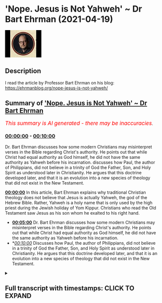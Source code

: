 # 'Nope. Jesus is Not Yahweh' ~ Dr Bart Ehrman (2021-04-19)

![alt 'Nope. Jesus is Not Yahweh' ~ Dr Bart Ehrman](zfQ6bU6GYDw.jpg "'Nope. Jesus is Not Yahweh' ~ Dr Bart Ehrman")

## Description

I read the article by Professor Bart Ehrman on his blog:  https://ehrmanblog.org/nope-jesus-is-not-yahweh/

## Summary of ['Nope. Jesus is Not Yahweh' ~ Dr Bart Ehrman](https://www.youtube.com/watch?v=zfQ6bU6GYDw)


*<span style="color:red; font-size:125%">This summary is AI generated - there may be inaccuracies</span>. [](/)*

### [00:00:00](https://www.youtube.com/watch?v=zfQ6bU6GYDw&t=0) - [00:10:00](https://www.youtube.com/watch?v=zfQ6bU6GYDw&t=600)

Dr. Bart Ehrman discusses how some modern Christians may misinterpret verses in the Bible regarding Christ's authority. He points out that while Christ had equal authority as God himself, he did not have the same authority as Yahweh before his incarnation. discusses how Paul, the author of Philippians, did not believe in a trinity of God the Father, Son, and Holy Spirit as understood later in Christianity. He argues that this doctrine developed later, and that it is an evolution into a new species of theology that did not exist in the New Testament.

**[00:00:00](https://www.youtube.com/watch?v=zfQ6bU6GYDw&t=0)** In this article, Bart Ehrman explains why traditional Christian theology does not believe that Jesus is actually Yahweh, the god of the Hebrew Bible. Rather, Yahweh is a holy name that is only used by the high priest during the Jewish holiday of Yom Kippur. Christians who read the Old Testament saw Jesus as his son whom he exalted to his right hand.
* **[00:05:00](https://www.youtube.com/watch?v=zfQ6bU6GYDw&t=300)**  Dr. Bart Ehrman discusses how some modern Christians may misinterpret verses in the Bible regarding Christ's authority. He points out that while Christ had equal authority as God himself, he did not have the same authority as Yahweh before his incarnation.
* **[00:10:00](https://www.youtube.com/watch?v=zfQ6bU6GYDw&t=600)* Discusses how Paul, the author of Philippians, did not believe in a trinity of God the Father, Son, and Holy Spirit as understood later in Christianity. He argues that this doctrine developed later, and that it is an evolution into a new species of theology that did not exist in the New Testament.

<details><summary><h2>Full transcript with timestamps: CLICK TO EXPAND</h2></summary>

[0:00:01](https://youtu.be/zfQ6bU6GYDw?t=1) nope jesus is  
[0:00:03](https://youtu.be/zfQ6bU6GYDw?t=3) not yahweh this is the title of an  
[0:00:06](https://youtu.be/zfQ6bU6GYDw?t=6) article  
[0:00:07](https://youtu.be/zfQ6bU6GYDw?t=7) just published two days ago uh on bart  
[0:00:10](https://youtu.be/zfQ6bU6GYDw?t=10) ehrman's blog  
[0:00:11](https://youtu.be/zfQ6bU6GYDw?t=11) um and it's really very good and i  
[0:00:13](https://youtu.be/zfQ6bU6GYDw?t=13) wanted just to read it to you and offer  
[0:00:15](https://youtu.be/zfQ6bU6GYDw?t=15) a few comments  
[0:00:16](https://youtu.be/zfQ6bU6GYDw?t=16) for those few of you who still don't  
[0:00:17](https://youtu.be/zfQ6bU6GYDw?t=17) know who bart ehrman is  
[0:00:19](https://youtu.be/zfQ6bU6GYDw?t=19) he is currently the james a gray  
[0:00:21](https://youtu.be/zfQ6bU6GYDw?t=21) distinguished professor  
[0:00:23](https://youtu.be/zfQ6bU6GYDw?t=23) of religious studies at the university  
[0:00:24](https://youtu.be/zfQ6bU6GYDw?t=24) of north carolina  
[0:00:26](https://youtu.be/zfQ6bU6GYDw?t=26) at chapel hill he's an american and he's  
[0:00:29](https://youtu.be/zfQ6bU6GYDw?t=29) one of the world's if not the world's  
[0:00:30](https://youtu.be/zfQ6bU6GYDw?t=30) leaders  
[0:00:31](https://youtu.be/zfQ6bU6GYDw?t=31) leading textual critic and uh a new  
[0:00:34](https://youtu.be/zfQ6bU6GYDw?t=34) testament scholar as well  
[0:00:36](https://youtu.be/zfQ6bU6GYDw?t=36) um he is a prodigious writer uh and he  
[0:00:39](https://youtu.be/zfQ6bU6GYDw?t=39) uh virtually every day something new  
[0:00:41](https://youtu.be/zfQ6bU6GYDw?t=41) comes out and it's very he's very  
[0:00:43](https://youtu.be/zfQ6bU6GYDw?t=43) readable  
[0:00:44](https://youtu.be/zfQ6bU6GYDw?t=44) and um this article nope jesus is not uh  
[0:00:46](https://youtu.be/zfQ6bU6GYDw?t=46) yahweh i just wanted to share it with  
[0:00:48](https://youtu.be/zfQ6bU6GYDw?t=48) you  
[0:00:48](https://youtu.be/zfQ6bU6GYDw?t=48) published uh just two days ago uh on the  
[0:00:51](https://youtu.be/zfQ6bU6GYDw?t=51) 17th of april  
[0:00:52](https://youtu.be/zfQ6bU6GYDw?t=52) and he says in my last post i pointed  
[0:00:55](https://youtu.be/zfQ6bU6GYDw?t=55) out that  
[0:00:56](https://youtu.be/zfQ6bU6GYDw?t=56) some conservative evangelical christians  
[0:00:59](https://youtu.be/zfQ6bU6GYDw?t=59) claim  
[0:00:59](https://youtu.be/zfQ6bU6GYDw?t=59) that jesus in the bible is actually to  
[0:01:02](https://youtu.be/zfQ6bU6GYDw?t=62) be understood as  
[0:01:03](https://youtu.be/zfQ6bU6GYDw?t=63) yahweh i think that's completely wrong  
[0:01:07](https://youtu.be/zfQ6bU6GYDw?t=67) and in this post i want to explain why  
[0:01:10](https://youtu.be/zfQ6bU6GYDw?t=70) of course yahweh is the name of god in  
[0:01:12](https://youtu.be/zfQ6bU6GYDw?t=72) the jewish bible so christians are  
[0:01:13](https://youtu.be/zfQ6bU6GYDw?t=73) saying or many christians are saying  
[0:01:15](https://youtu.be/zfQ6bU6GYDw?t=75) that jesus is this god jesus is god  
[0:01:19](https://youtu.be/zfQ6bU6GYDw?t=79) he continues it is not the view of  
[0:01:22](https://youtu.be/zfQ6bU6GYDw?t=82) traditional  
[0:01:23](https://youtu.be/zfQ6bU6GYDw?t=83) christian theology at least as i learned  
[0:01:25](https://youtu.be/zfQ6bU6GYDw?t=85) it once upon a time  
[0:01:27](https://youtu.be/zfQ6bU6GYDw?t=87) it was certainly not the view of the  
[0:01:29](https://youtu.be/zfQ6bU6GYDw?t=89) earliest christians  
[0:01:31](https://youtu.be/zfQ6bU6GYDw?t=91) and it is not a view set forth in the  
[0:01:33](https://youtu.be/zfQ6bU6GYDw?t=93) bible  
[0:01:34](https://youtu.be/zfQ6bU6GYDw?t=94) the bible of course does not have the  
[0:01:36](https://youtu.be/zfQ6bU6GYDw?t=96) trinity  
[0:01:37](https://youtu.be/zfQ6bU6GYDw?t=97) but when christianity formulated the  
[0:01:39](https://youtu.be/zfQ6bU6GYDw?t=99) doctrine of the trinity  
[0:01:41](https://youtu.be/zfQ6bU6GYDw?t=101) the father was yahweh and christ was his  
[0:01:44](https://youtu.be/zfQ6bU6GYDw?t=104) son  
[0:01:44](https://youtu.be/zfQ6bU6GYDw?t=104) at least that's what christians who read  
[0:01:46](https://youtu.be/zfQ6bU6GYDw?t=106) the old testament said  
[0:01:48](https://youtu.be/zfQ6bU6GYDw?t=108) of course the name yahweh is not found  
[0:01:51](https://youtu.be/zfQ6bU6GYDw?t=111) in the new testament at all  
[0:01:53](https://youtu.be/zfQ6bU6GYDw?t=113) since it's a hebrew word and the greek  
[0:01:55](https://youtu.be/zfQ6bU6GYDw?t=115) is in new testament is in greek  
[0:01:57](https://youtu.be/zfQ6bU6GYDw?t=117) the new testament does not give god a  
[0:01:59](https://youtu.be/zfQ6bU6GYDw?t=119) personal name  
[0:02:02](https://youtu.be/zfQ6bU6GYDw?t=122) when christians want to find another  
[0:02:04](https://youtu.be/zfQ6bU6GYDw?t=124) divine being in the old testament to  
[0:02:06](https://youtu.be/zfQ6bU6GYDw?t=126) identify as christ  
[0:02:08](https://youtu.be/zfQ6bU6GYDw?t=128) they went to passages like psalm 110  
[0:02:11](https://youtu.be/zfQ6bU6GYDw?t=131) which begins the lord said to my lord  
[0:02:14](https://youtu.be/zfQ6bU6GYDw?t=134) sit at my right hand until i make your  
[0:02:17](https://youtu.be/zfQ6bU6GYDw?t=137) enemies  
[0:02:18](https://youtu.be/zfQ6bU6GYDw?t=138) your footstool based on what i said in  
[0:02:21](https://youtu.be/zfQ6bU6GYDw?t=141) my  
[0:02:22](https://youtu.be/zfQ6bU6GYDw?t=142) previous post you can reconstruct uh  
[0:02:25](https://youtu.be/zfQ6bU6GYDw?t=145) who is talking to whom here notice that  
[0:02:28](https://youtu.be/zfQ6bU6GYDw?t=148) the first lord  
[0:02:29](https://youtu.be/zfQ6bU6GYDw?t=149) is in capital letters and the second is  
[0:02:33](https://youtu.be/zfQ6bU6GYDw?t=153) not so another way of putting this would  
[0:02:35](https://youtu.be/zfQ6bU6GYDw?t=155) be yahweh  
[0:02:36](https://youtu.be/zfQ6bU6GYDw?t=156) said to adonai the point here just to  
[0:02:40](https://youtu.be/zfQ6bU6GYDw?t=160) break from the reading for a second is  
[0:02:42](https://youtu.be/zfQ6bU6GYDw?t=162) that the the name of god yahweh was a  
[0:02:44](https://youtu.be/zfQ6bU6GYDw?t=164) holy name  
[0:02:45](https://youtu.be/zfQ6bU6GYDw?t=165) but he really uttered by the high priest  
[0:02:48](https://youtu.be/zfQ6bU6GYDw?t=168) yom kippur and was not mentioned by  
[0:02:51](https://youtu.be/zfQ6bU6GYDw?t=171) israelites normally at all so they use  
[0:02:53](https://youtu.be/zfQ6bU6GYDw?t=173) another word adonai  
[0:02:55](https://youtu.be/zfQ6bU6GYDw?t=175) which means lord to refer to god  
[0:02:58](https://youtu.be/zfQ6bU6GYDw?t=178) so whenever in english translations it's  
[0:03:00](https://youtu.be/zfQ6bU6GYDw?t=180) still the convention today when the word  
[0:03:02](https://youtu.be/zfQ6bU6GYDw?t=182) yahweh  
[0:03:02](https://youtu.be/zfQ6bU6GYDw?t=182) is in the hebrew they  
[0:03:06](https://youtu.be/zfQ6bU6GYDw?t=186) write l-o-r-d in block capitals and that  
[0:03:09](https://youtu.be/zfQ6bU6GYDw?t=189) indicates  
[0:03:09](https://youtu.be/zfQ6bU6GYDw?t=189) in the original hebrew it's yahweh has  
[0:03:11](https://youtu.be/zfQ6bU6GYDw?t=191) been referred to  
[0:03:13](https://youtu.be/zfQ6bU6GYDw?t=193) excuse me adonai simply means lord and  
[0:03:16](https://youtu.be/zfQ6bU6GYDw?t=196) can refer to  
[0:03:16](https://youtu.be/zfQ6bU6GYDw?t=196) people you know if you'd be a a king a  
[0:03:19](https://youtu.be/zfQ6bU6GYDw?t=199) lord or  
[0:03:20](https://youtu.be/zfQ6bU6GYDw?t=200) or a father figure so um he's saying  
[0:03:23](https://youtu.be/zfQ6bU6GYDw?t=203) psalm 110 if you actually look at the  
[0:03:25](https://youtu.be/zfQ6bU6GYDw?t=205) hebrew it says  
[0:03:26](https://youtu.be/zfQ6bU6GYDw?t=206) yahweh said to adonai so it's not two  
[0:03:29](https://youtu.be/zfQ6bU6GYDw?t=209) divine beings it's one and obviously the  
[0:03:31](https://youtu.be/zfQ6bU6GYDw?t=211) one is god  
[0:03:32](https://youtu.be/zfQ6bU6GYDw?t=212) yahweh in interpreting that passage  
[0:03:34](https://youtu.be/zfQ6bU6GYDw?t=214) christians asked  
[0:03:36](https://youtu.be/zfQ6bU6GYDw?t=216) who is that elevated christ our lord  
[0:03:39](https://youtu.be/zfQ6bU6GYDw?t=219) to his right hand obviously god the  
[0:03:42](https://youtu.be/zfQ6bU6GYDw?t=222) father  
[0:03:42](https://youtu.be/zfQ6bU6GYDw?t=222) elevated christ and so god the father is  
[0:03:45](https://youtu.be/zfQ6bU6GYDw?t=225) yahweh  
[0:03:46](https://youtu.be/zfQ6bU6GYDw?t=226) and the one elevated to his right hand  
[0:03:48](https://youtu.be/zfQ6bU6GYDw?t=228) is the lord jesus  
[0:03:51](https://youtu.be/zfQ6bU6GYDw?t=231) christians appeal to this verse in  
[0:03:52](https://youtu.be/zfQ6bU6GYDw?t=232) reference to christ a good  
[0:03:54](https://youtu.be/zfQ6bU6GYDw?t=234) deal and indeed he mentions a number of  
[0:03:57](https://youtu.be/zfQ6bU6GYDw?t=237) times  
[0:03:58](https://youtu.be/zfQ6bU6GYDw?t=238) when it occurs these christians were not  
[0:04:01](https://youtu.be/zfQ6bU6GYDw?t=241) seeing jesus as  
[0:04:02](https://youtu.be/zfQ6bU6GYDw?t=242) yahweh but as his son whom he  
[0:04:05](https://youtu.be/zfQ6bU6GYDw?t=245) exalted to his right hand this is a  
[0:04:08](https://youtu.be/zfQ6bU6GYDw?t=248) really important point  
[0:04:09](https://youtu.be/zfQ6bU6GYDw?t=249) this is there's a thing about new  
[0:04:10](https://youtu.be/zfQ6bU6GYDw?t=250) testament scholarship really good  
[0:04:12](https://youtu.be/zfQ6bU6GYDw?t=252) scholarship  
[0:04:13](https://youtu.be/zfQ6bU6GYDw?t=253) is it pays very careful and meticulous  
[0:04:16](https://youtu.be/zfQ6bU6GYDw?t=256) attention to what's actually been stated  
[0:04:18](https://youtu.be/zfQ6bU6GYDw?t=258) in the text  
[0:04:20](https://youtu.be/zfQ6bU6GYDw?t=260) rather than reading it through a later  
[0:04:22](https://youtu.be/zfQ6bU6GYDw?t=262) christian tradition or any tradition  
[0:04:24](https://youtu.be/zfQ6bU6GYDw?t=264) church tradition it covers it takes all  
[0:04:27](https://youtu.be/zfQ6bU6GYDw?t=267) that away  
[0:04:28](https://youtu.be/zfQ6bU6GYDw?t=268) and focuses just on the text read in its  
[0:04:30](https://youtu.be/zfQ6bU6GYDw?t=270) historical and cultural  
[0:04:32](https://youtu.be/zfQ6bU6GYDw?t=272) context and often that gives readings of  
[0:04:35](https://youtu.be/zfQ6bU6GYDw?t=275) the bible which are quite different  
[0:04:37](https://youtu.be/zfQ6bU6GYDw?t=277) from uh christian later christian  
[0:04:39](https://youtu.be/zfQ6bU6GYDw?t=279) readings  
[0:04:41](https://youtu.be/zfQ6bU6GYDw?t=281) so he continues christians such as the  
[0:04:43](https://youtu.be/zfQ6bU6GYDw?t=283) 2nd century  
[0:04:44](https://youtu.be/zfQ6bU6GYDw?t=284) justin martyr also found references to  
[0:04:48](https://youtu.be/zfQ6bU6GYDw?t=288) the pre-incarnate christ  
[0:04:49](https://youtu.be/zfQ6bU6GYDw?t=289) in the old testament traditions of the  
[0:04:52](https://youtu.be/zfQ6bU6GYDw?t=292) angel of the lord  
[0:04:53](https://youtu.be/zfQ6bU6GYDw?t=293) who was gods yahweh's chief  
[0:04:56](https://youtu.be/zfQ6bU6GYDw?t=296) representative  
[0:04:57](https://youtu.be/zfQ6bU6GYDw?t=297) on earth delivering god's message with  
[0:05:00](https://youtu.be/zfQ6bU6GYDw?t=300) god's  
[0:05:00](https://youtu.be/zfQ6bU6GYDw?t=300) full authority in the stories of the  
[0:05:02](https://youtu.be/zfQ6bU6GYDw?t=302) patriarchs for example in genesis  
[0:05:05](https://youtu.be/zfQ6bU6GYDw?t=305) and exodus who was this mysterious  
[0:05:08](https://youtu.be/zfQ6bU6GYDw?t=308) angel for christians he was christ  
[0:05:11](https://youtu.be/zfQ6bU6GYDw?t=311) before he was born of the virgin mary  
[0:05:14](https://youtu.be/zfQ6bU6GYDw?t=314) i wonder if the confusion among  
[0:05:16](https://youtu.be/zfQ6bU6GYDw?t=316) evangelicals about the christian  
[0:05:17](https://youtu.be/zfQ6bU6GYDw?t=317) understanding of christ  
[0:05:19](https://youtu.be/zfQ6bU6GYDw?t=319) when they say he is yahweh is because  
[0:05:21](https://youtu.be/zfQ6bU6GYDw?t=321) the angel of the lord  
[0:05:23](https://youtu.be/zfQ6bU6GYDw?t=323) is so fully representative of yahweh  
[0:05:26](https://youtu.be/zfQ6bU6GYDw?t=326) himself  
[0:05:27](https://youtu.be/zfQ6bU6GYDw?t=327) that he is sometimes called yahweh after  
[0:05:31](https://youtu.be/zfQ6bU6GYDw?t=331) he has clearly identified  
[0:05:33](https://youtu.be/zfQ6bU6GYDw?t=333) not as yahweh but his angel  
[0:05:36](https://youtu.be/zfQ6bU6GYDw?t=336) why would he be called yahweh if he was  
[0:05:38](https://youtu.be/zfQ6bU6GYDw?t=338) yahweh's messenger  
[0:05:40](https://youtu.be/zfQ6bU6GYDw?t=340) because by the way angel means messenger  
[0:05:42](https://youtu.be/zfQ6bU6GYDw?t=342) uh in the bible  
[0:05:44](https://youtu.be/zfQ6bU6GYDw?t=344) it would be kind of like if a messenger  
[0:05:46](https://youtu.be/zfQ6bU6GYDw?t=346) of the king comes to you and orders you  
[0:05:48](https://youtu.be/zfQ6bU6GYDw?t=348) to do something  
[0:05:49](https://youtu.be/zfQ6bU6GYDw?t=349) you tell your neighbors that the king  
[0:05:51](https://youtu.be/zfQ6bU6GYDw?t=351) has told you to do something  
[0:05:53](https://youtu.be/zfQ6bU6GYDw?t=353) well actually his messenger did but he  
[0:05:56](https://youtu.be/zfQ6bU6GYDw?t=356) was so  
[0:05:57](https://youtu.be/zfQ6bU6GYDw?t=357) fully representative of the king that  
[0:06:00](https://youtu.be/zfQ6bU6GYDw?t=360) his words  
[0:06:01](https://youtu.be/zfQ6bU6GYDw?t=361) were the kings this happens when the  
[0:06:04](https://youtu.be/zfQ6bU6GYDw?t=364) angel of the lord speaks to moses from  
[0:06:06](https://youtu.be/zfQ6bU6GYDw?t=366) the burning bush  
[0:06:07](https://youtu.be/zfQ6bU6GYDw?t=367) in the famous passage of exodus 3 as you  
[0:06:10](https://youtu.be/zfQ6bU6GYDw?t=370) can see  
[0:06:11](https://youtu.be/zfQ6bU6GYDw?t=371) this by the way is a favorite passage of  
[0:06:13](https://youtu.be/zfQ6bU6GYDw?t=373) christian apologists trying to prove  
[0:06:14](https://youtu.be/zfQ6bU6GYDw?t=374) that jesus is god  
[0:06:16](https://youtu.be/zfQ6bU6GYDw?t=376) but the early christians so far as i  
[0:06:18](https://youtu.be/zfQ6bU6GYDw?t=378) know were clear on this matter  
[0:06:21](https://youtu.be/zfQ6bU6GYDw?t=381) this was christ coming in his  
[0:06:23](https://youtu.be/zfQ6bU6GYDw?t=383) pre-incarnate state  
[0:06:24](https://youtu.be/zfQ6bU6GYDw?t=384) as god's chief representative the angel  
[0:06:27](https://youtu.be/zfQ6bU6GYDw?t=387) of the lord  
[0:06:28](https://youtu.be/zfQ6bU6GYDw?t=388) who was given such authority that he  
[0:06:31](https://youtu.be/zfQ6bU6GYDw?t=391) could be considered as  
[0:06:32](https://youtu.be/zfQ6bU6GYDw?t=392) having the full status of the lord  
[0:06:35](https://youtu.be/zfQ6bU6GYDw?t=395) capital lord  
[0:06:36](https://youtu.be/zfQ6bU6GYDw?t=396) even though he was merely his angel  
[0:06:40](https://youtu.be/zfQ6bU6GYDw?t=400) the view that christians took of christ  
[0:06:43](https://youtu.be/zfQ6bU6GYDw?t=403) some modern christians may misinterpret  
[0:06:46](https://youtu.be/zfQ6bU6GYDw?t=406) the christ poem  
[0:06:47](https://youtu.be/zfQ6bU6GYDw?t=407) in philippians 2 in this way philippians  
[0:06:50](https://youtu.be/zfQ6bU6GYDw?t=410) 2  
[0:06:50](https://youtu.be/zfQ6bU6GYDw?t=410) is the letter that paul wrote to the  
[0:06:52](https://youtu.be/zfQ6bU6GYDw?t=412) philippians in the second chapter  
[0:06:54](https://youtu.be/zfQ6bU6GYDw?t=414) is an absolute favorite of christian  
[0:06:56](https://youtu.be/zfQ6bU6GYDw?t=416) evangelists i i have it constantly  
[0:06:59](https://youtu.be/zfQ6bU6GYDw?t=419) read to me as if this proves something  
[0:07:01](https://youtu.be/zfQ6bU6GYDw?t=421) to me as if i've never read the passage  
[0:07:03](https://youtu.be/zfQ6bU6GYDw?t=423) before  
[0:07:03](https://youtu.be/zfQ6bU6GYDw?t=423) anyway bartoman says this about it i  
[0:07:06](https://youtu.be/zfQ6bU6GYDw?t=426) talked about the poem at length a month  
[0:07:07](https://youtu.be/zfQ6bU6GYDw?t=427) or so ago  
[0:07:08](https://youtu.be/zfQ6bU6GYDw?t=428) on the blog when christ is exalted  
[0:07:12](https://youtu.be/zfQ6bU6GYDw?t=432) after his death god gives him  
[0:07:15](https://youtu.be/zfQ6bU6GYDw?t=435) the name that is above every name so  
[0:07:18](https://youtu.be/zfQ6bU6GYDw?t=438) that all creation will worship and  
[0:07:20](https://youtu.be/zfQ6bU6GYDw?t=440) confess him  
[0:07:21](https://youtu.be/zfQ6bU6GYDw?t=441) that is a reference to isaiah 45 where  
[0:07:24](https://youtu.be/zfQ6bU6GYDw?t=444) yahweh alone  
[0:07:25](https://youtu.be/zfQ6bU6GYDw?t=445) has the name above every name so that  
[0:07:28](https://youtu.be/zfQ6bU6GYDw?t=448) all worship  
[0:07:29](https://youtu.be/zfQ6bU6GYDw?t=449) and confess him alone possibly these  
[0:07:32](https://youtu.be/zfQ6bU6GYDw?t=452) modern christians are thinking  
[0:07:34](https://youtu.be/zfQ6bU6GYDw?t=454) that christ before must have been given  
[0:07:37](https://youtu.be/zfQ6bU6GYDw?t=457) the name  
[0:07:38](https://youtu.be/zfQ6bU6GYDw?t=458) yahweh and therefore he is  
[0:07:41](https://youtu.be/zfQ6bU6GYDw?t=461) yahweh but the passage doesn't seem to  
[0:07:44](https://youtu.be/zfQ6bU6GYDw?t=464) mean  
[0:07:44](https://youtu.be/zfQ6bU6GYDw?t=464) that the ultimate lord of all yahweh is  
[0:07:47](https://youtu.be/zfQ6bU6GYDw?t=467) the one who gives jesus that name  
[0:07:50](https://youtu.be/zfQ6bU6GYDw?t=470) above all others now obviously stepping  
[0:07:52](https://youtu.be/zfQ6bU6GYDw?t=472) aside from bar here  
[0:07:54](https://youtu.be/zfQ6bU6GYDw?t=474) who has the ultimate authority the  
[0:07:55](https://youtu.be/zfQ6bU6GYDw?t=475) universe god  
[0:07:57](https://youtu.be/zfQ6bU6GYDw?t=477) no one gives god authority if god gives  
[0:08:00](https://youtu.be/zfQ6bU6GYDw?t=480) authority to another entity another  
[0:08:02](https://youtu.be/zfQ6bU6GYDw?t=482) person another being  
[0:08:04](https://youtu.be/zfQ6bU6GYDw?t=484) that person is not god from all eternity  
[0:08:07](https://youtu.be/zfQ6bU6GYDw?t=487) they receive that authority from yahweh  
[0:08:10](https://youtu.be/zfQ6bU6GYDw?t=490) so this language of receiving is really  
[0:08:12](https://youtu.be/zfQ6bU6GYDw?t=492) important god doesn't receive authority  
[0:08:14](https://youtu.be/zfQ6bU6GYDw?t=494) from anyone else at least not the god of  
[0:08:17](https://youtu.be/zfQ6bU6GYDw?t=497) uh abraham moses jesus and muhammad  
[0:08:21](https://youtu.be/zfQ6bU6GYDw?t=501) so it's worth noting that in this very  
[0:08:23](https://youtu.be/zfQ6bU6GYDw?t=503) passage this is in  
[0:08:24](https://youtu.be/zfQ6bU6GYDw?t=504) philippians 2 when god gives jesus his  
[0:08:27](https://youtu.be/zfQ6bU6GYDw?t=507) name  
[0:08:28](https://youtu.be/zfQ6bU6GYDw?t=508) it does not mean that he has made a name  
[0:08:30](https://youtu.be/zfQ6bU6GYDw?t=510) switch for jesus  
[0:08:32](https://youtu.be/zfQ6bU6GYDw?t=512) on the contrary the passage says that  
[0:08:34](https://youtu.be/zfQ6bU6GYDw?t=514) the name to which  
[0:08:35](https://youtu.be/zfQ6bU6GYDw?t=515) everyone will bow in worship and confess  
[0:08:37](https://youtu.be/zfQ6bU6GYDw?t=517) is jesus  
[0:08:39](https://youtu.be/zfQ6bU6GYDw?t=519) not yahweh that at the name of jesus  
[0:08:42](https://youtu.be/zfQ6bU6GYDw?t=522) every knee shall bow and every tongue  
[0:08:44](https://youtu.be/zfQ6bU6GYDw?t=524) confess and quote  
[0:08:46](https://youtu.be/zfQ6bU6GYDw?t=526) jesus own name is exalted  
[0:08:50](https://youtu.be/zfQ6bU6GYDw?t=530) so how did yahweh give him a name  
[0:08:54](https://youtu.be/zfQ6bU6GYDw?t=534) above all others surely that would mean  
[0:08:57](https://youtu.be/zfQ6bU6GYDw?t=537) that would be yahweh's own name right  
[0:09:00](https://youtu.be/zfQ6bU6GYDw?t=540) well  
[0:09:00](https://youtu.be/zfQ6bU6GYDw?t=540) yes and no says bart ehrman he did give  
[0:09:03](https://youtu.be/zfQ6bU6GYDw?t=543) him  
[0:09:04](https://youtu.be/zfQ6bU6GYDw?t=544) the name but not in the literal sense of  
[0:09:07](https://youtu.be/zfQ6bU6GYDw?t=547) now you  
[0:09:07](https://youtu.be/zfQ6bU6GYDw?t=547) are yahweh but in the biblical sense  
[0:09:10](https://youtu.be/zfQ6bU6GYDw?t=550) i've been describing you now have the  
[0:09:13](https://youtu.be/zfQ6bU6GYDw?t=553) full authority of yahweh  
[0:09:15](https://youtu.be/zfQ6bU6GYDw?t=555) what you say and do is equal to the  
[0:09:18](https://youtu.be/zfQ6bU6GYDw?t=558) authority of yahweh  
[0:09:19](https://youtu.be/zfQ6bU6GYDw?t=559) saying and doing it jesus now  
[0:09:23](https://youtu.be/zfQ6bU6GYDw?t=563) at his exaltation not before  
[0:09:26](https://youtu.be/zfQ6bU6GYDw?t=566) really important point in my view is  
[0:09:29](https://youtu.be/zfQ6bU6GYDw?t=569) given equal authority as the lord  
[0:09:31](https://youtu.be/zfQ6bU6GYDw?t=571) himself  
[0:09:32](https://youtu.be/zfQ6bU6GYDw?t=572) he now has the highest name dash  
[0:09:35](https://youtu.be/zfQ6bU6GYDw?t=575) authority equal to god  
[0:09:38](https://youtu.be/zfQ6bU6GYDw?t=578) but that does not mean he is god slash  
[0:09:40](https://youtu.be/zfQ6bU6GYDw?t=580) yahweh  
[0:09:41](https://youtu.be/zfQ6bU6GYDw?t=581) being equal is different from being  
[0:09:45](https://youtu.be/zfQ6bU6GYDw?t=585) identical being equal is different  
[0:09:48](https://youtu.be/zfQ6bU6GYDw?t=588) from being identical i just want to just  
[0:09:50](https://youtu.be/zfQ6bU6GYDw?t=590) go back here a few  
[0:09:52](https://youtu.be/zfQ6bU6GYDw?t=592) sentences um where he says  
[0:09:56](https://youtu.be/zfQ6bU6GYDw?t=596) jesus now at his exaltation not before  
[0:09:59](https://youtu.be/zfQ6bU6GYDw?t=599) so jesus didn't have this authority  
[0:10:02](https://youtu.be/zfQ6bU6GYDw?t=602) before his exaltation he was given it  
[0:10:05](https://youtu.be/zfQ6bU6GYDw?t=605) after his exaltation so he wasn't god  
[0:10:07](https://youtu.be/zfQ6bU6GYDw?t=607) before he wasn't in any sense  
[0:10:09](https://youtu.be/zfQ6bU6GYDw?t=609) as the name or as ontologically or  
[0:10:12](https://youtu.be/zfQ6bU6GYDw?t=612) metaphysically  
[0:10:13](https://youtu.be/zfQ6bU6GYDw?t=613) it was something that god gave to him  
[0:10:15](https://youtu.be/zfQ6bU6GYDw?t=615) therefore he could not have been god  
[0:10:18](https://youtu.be/zfQ6bU6GYDw?t=618) and the penultimate paragraph is another  
[0:10:20](https://youtu.be/zfQ6bU6GYDw?t=620) analogy  
[0:10:21](https://youtu.be/zfQ6bU6GYDw?t=621) when someone says to you open up in the  
[0:10:24](https://youtu.be/zfQ6bU6GYDw?t=624) name of the king  
[0:10:25](https://youtu.be/zfQ6bU6GYDw?t=625) or in the name of the law the name  
[0:10:28](https://youtu.be/zfQ6bU6GYDw?t=628) means the authority and that must be  
[0:10:32](https://youtu.be/zfQ6bU6GYDw?t=632) what  
[0:10:32](https://youtu.be/zfQ6bU6GYDw?t=632) is meant in philippians 2. since  
[0:10:36](https://youtu.be/zfQ6bU6GYDw?t=636) the literal name is still jesus but the  
[0:10:38](https://youtu.be/zfQ6bU6GYDw?t=638) authority  
[0:10:39](https://youtu.be/zfQ6bU6GYDw?t=639) the name has is now the authority of god  
[0:10:43](https://youtu.be/zfQ6bU6GYDw?t=643) almighty yahweh himself so  
[0:10:46](https://youtu.be/zfQ6bU6GYDw?t=646) i simply don't think it's right that  
[0:10:48](https://youtu.be/zfQ6bU6GYDw?t=648) christian theology understands jesus as  
[0:10:50](https://youtu.be/zfQ6bU6GYDw?t=650) yahweh well i guess some christians do  
[0:10:53](https://youtu.be/zfQ6bU6GYDw?t=653) since that appears to be what they think  
[0:10:56](https://youtu.be/zfQ6bU6GYDw?t=656) i wonder when they started thinking it  
[0:10:58](https://youtu.be/zfQ6bU6GYDw?t=658) dot dot end quote end of the passage  
[0:11:02](https://youtu.be/zfQ6bU6GYDw?t=662) so i think that's um actually quite  
[0:11:03](https://youtu.be/zfQ6bU6GYDw?t=663) quite helpful and  
[0:11:05](https://youtu.be/zfQ6bU6GYDw?t=665) uh i love the forensic way he analyzes  
[0:11:07](https://youtu.be/zfQ6bU6GYDw?t=667) uh these passages  
[0:11:09](https://youtu.be/zfQ6bU6GYDw?t=669) um and uh he makes clear that uh well  
[0:11:12](https://youtu.be/zfQ6bU6GYDw?t=672) firstly  
[0:11:13](https://youtu.be/zfQ6bU6GYDw?t=673) what do we conclude what can i conclude  
[0:11:15](https://youtu.be/zfQ6bU6GYDw?t=675) that paul the apostle paul who wrote  
[0:11:17](https://youtu.be/zfQ6bU6GYDw?t=677) philippians was not a trinitarian  
[0:11:19](https://youtu.be/zfQ6bU6GYDw?t=679) he didn't believe in god the father got  
[0:11:20](https://youtu.be/zfQ6bU6GYDw?t=680) the son and got the holy spirit  
[0:11:23](https://youtu.be/zfQ6bU6GYDw?t=683) uh when he speaks of god he means the  
[0:11:25](https://youtu.be/zfQ6bU6GYDw?t=685) father  
[0:11:26](https://youtu.be/zfQ6bU6GYDw?t=686) the father certainly gives his son jesus  
[0:11:29](https://youtu.be/zfQ6bU6GYDw?t=689) authority but there's no sense of an  
[0:11:31](https://youtu.be/zfQ6bU6GYDw?t=691) eternal  
[0:11:32](https://youtu.be/zfQ6bU6GYDw?t=692) trinity from all eternity there was  
[0:11:34](https://youtu.be/zfQ6bU6GYDw?t=694) father son and holy spirit  
[0:11:35](https://youtu.be/zfQ6bU6GYDw?t=695) that is absent from paul's thinking so  
[0:11:38](https://youtu.be/zfQ6bU6GYDw?t=698) the doctrine of the trinity that  
[0:11:39](https://youtu.be/zfQ6bU6GYDw?t=699) developed later is very much an  
[0:11:41](https://youtu.be/zfQ6bU6GYDw?t=701) evolution into a new species  
[0:11:44](https://youtu.be/zfQ6bU6GYDw?t=704) of uh theology really that didn't exist  
[0:11:48](https://youtu.be/zfQ6bU6GYDw?t=708) in the new testament um i just wanted to  
[0:11:51](https://youtu.be/zfQ6bU6GYDw?t=711) share that with you i will put  
[0:11:52](https://youtu.be/zfQ6bU6GYDw?t=712) the link to the bar ehrman blog in the  
[0:11:55](https://youtu.be/zfQ6bU6GYDw?t=715) description below  
[0:11:57](https://youtu.be/zfQ6bU6GYDw?t=717) it's worth a read and worth chewing over  
[0:12:00](https://youtu.be/zfQ6bU6GYDw?t=720) i think it's very interesting until next  
[0:12:02](https://youtu.be/zfQ6bU6GYDw?t=722) time  
</details>